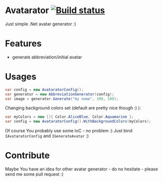 Avatarator [![Build status](https://ci.appveyor.com/api/projects/status/uf021jx0uwmss48o?svg=true)](https://ci.appveyor.com/project/mgibas/avatarator)
====
Just simple .Net avatar generator :)

Features
====
* generate abbreviation/initial avatar


Usages
====
```csharp
var config = new AvataratorConfig();
var generator = new AbbreviationGenerator(config);
var image = generator.Generate("my name", 100, 100);
```
Changing background colors set (default are pretty nice though :) ):
```csharp
var myColors = new []{ Color.AliceBlue, Color.Aquamarine };
var config = new AvataratorConfig().WithBackgroundColors(myColors);
```
Of course You probably use some IoC - no problem :) Just bind `IAvataratorConfig` and `IGenerateAvatar` :)

Contribute
====
Maybe You have an idea for other avatar generator - do no hesitate - please send me some pull request :)
